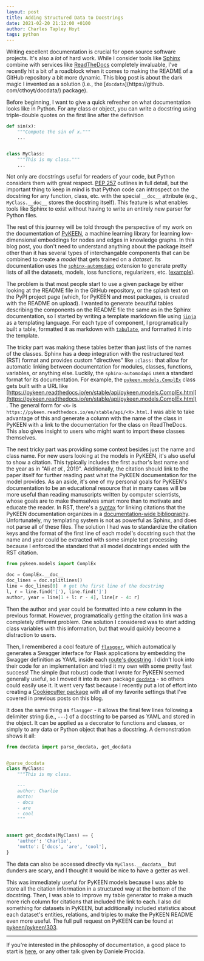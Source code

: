 ```yaml
---
layout: post
title: Adding Structured Data to Docstrings
date: 2021-02-20 21:12:00 +0100
author: Charles Tapley Hoyt
tags: python
---
```

Writing excellent documentation is crucial for open source software projects. It's also a *lot* of
hard work. While I consider tools like [Sphinx](https://www.sphinx-doc.org) combine with services
like [ReadTheDocs](https://readthedocs.org/) completely invaluable, I've recently hit a bit of a
roadblock when it comes to making the README of a GitHub repository a bit more dynamic. This blog
post is about the dark magic I invented as a solution (i.e., the [`docdata`](https://github.
com/cthoyt/docdata/) package).

Before beginning, I want to give a quick refresher on what documentation looks like in Python. For
any class or object, you can write a docstring using triple-double quotes on the first line after
the definition

```python
def sin(x):
    """Compute the sin of x."""
    ...


class MyClass:
    """This is my class."""
    ...
```

Not only are docstrings useful for readers of your code, but Python considers them with great
respect. [PEP 257](https://www.python.org/dev/peps/pep-0257) outlines in full detail, but the
important thing to keep in mind is that Python code can introspect on the docstring for any
function, class, etc. with the special `__doc__` attribute (e.g., `MyClass.__doc__` stores the
docstring itself). This feature is what enables tools like Sphinx to exist without having to write
an entirely new parser for Python files.

The rest of this journey will be told through the perspective of my work on the documentation of
[PyKEEN](https://github.com/pykeen/pykeen/), a machine learning library for learning low-dimensional
embeddings for nodes and edges in knowledge graphs. In this blog post, you don't need to understand
anything about the package itself other than it has several types of interchangable components that
can be combined to create a *model* that gets trained on a *dataset*. Its documentation uses the
[`sphinx-automodapi`](https://sphinx-automodapi.readthedocs.io) extension to generate pretty lists
of all the datasets, models, loss functions, regularizers, etc.
([example](https://pykeen.readthedocs.io/en/stable/reference/regularizers.html)).

The problem is that most people start to use a given package by either looking at the README file in
the GitHub repository, or the splash text on the PyPI project page (which, for PyKEEN and most
packages, is created with the README on upload). I wanted to generate beautiful tables describing
the components on the README file the same as in the Sphinx documentation, so I started by writing a
template markdown file using [`jinja`](https://jinja.palletsprojects.com) as a templating language.
For each type of component, I programatically built a table, formatted it as markdown
with [`tabulate`](https://pypi.org/project/tabulate/), and formatted it into the template.

The tricky part was making these tables better than just lists of the names of the classes. Sphinx
has a deep integration with the restructured text (RST) format and provides custom "directives"
like `:class:` that allow for automatic linking between documentation for modules, classes,
functions, variables, or anything else. Luckily, the
`sphinx-automodapi` uses a standard format for its documentation. For example,
the [`pykeen.models.ComplEx`](https://pykeen.readthedocs.io/en/stable/api/pykeen.models.ComplEx.html)
class gets built with a URL
like [https://pykeen.readthedocs.io/en/stable/api/pykeen.models.ComplEx.html](https://pykeen.readthedocs.io/en/stable/api/pykeen.models.ComplEx.html).
The general form for `<X>` is `https://pykeen.readthedocs.io/en/stable/api/<X>.html`. I was able
to take advantage of this and generate a column with the name of the class in PyKEEN with a link to
the documentation for the class on ReadTheDocs. This also gives insight to users who might want to
import these classes themselves.

The next tricky part was providing some context besides just the name and class name. For new users
looking at the models in PyKEEN, it's also useful to show a citation. This typically includes the
first author's last name and the year as in "Ali *et al.*, 2019". Additionally, the citation should
link to the paper itself for further reading past what the PyKEEN documentation for the model
provides. As an aside, it's one of my personal goals for PyKEEN's documentation to be an educational
resource that in many cases will be more useful than reading manuscripts written by computer
scientists, whose goals are to make themselves smart more than to motivate and educate the reader.
In RST, there's
a [syntax](https://docutils.sourceforge.io/docs/ref/rst/restructuredtext.html#citations) for linking
citations that the PyKEEN documentation organizes in
a [documentation-wide bibliography](https://pykeen.readthedocs.io/en/stable/references.html).
Unfortunately, my templating system is not as powerful as Sphinx, and does not parse all of these
files. The solution I had was to standardize the citation keys and the format of the first line of
each model's docstring such that the name and year could be extracted with some simple text
processing because I enforced the standard that all model docstrings ended with the RST citation.

```python
from pykeen.models import ComplEx

doc = ComplEx.__doc__
doc_lines = doc.splitlines()
line = doc_lines[0]  # get the first line of the docstring
l, r = line.find('['), line.find(']')
author, year = line[1 + l: r - 4], line[r - 4: r] 
```

Then the author and year could be formatted into a new column in the previous format. However,
programatically getting the citation link was a completely different problem. One solution I
considered was to start adding class variables with this information, but that would quickly become
a distraction to users.

Then, I remembered a cool feature of [`flasgger`](https://github.com/flasgger/flasgger/), which
automatically generates a Swagger interface for Flask applications by embedding the Swagger
definition as YAML inside
each [route's docstring](https://github.com/flasgger/flasgger/#using-docstrings-as-specification). I
didn't look into their code for an implementation and tried it my own with some pretty fast success!
The simple (but robust) code that I wrote for PyKEEN seemed generally useful, so I moved it into its
own package [`docdata`](https://github.com/cthoyt/docdata/) - so others could easily use it. It went
very fast because I recently put a lot of effort into creating
a [Cookiecutter package](https://github.com/cthoyt/cookiecutter-python-package)
with all of my favorite settings that I've covered in previous posts on this blog.

It does the same thing as `flasgger` - it allows the final few lines following a delimiter string
(i.e., `---`) of a docstring to be parsed as YAML and stored in the object. It can be applied as a
decorator to functions and classes, or simply to any data or Python object that has a docstring. A
demonstration shows it all:

```python
from docdata import parse_docdata, get_docdata


@parse_docdata
class MyClass:
    """This is my class.

    ---
    author: Charlie
    motto:
    - docs
    - are
    - cool
    """


assert get_docdata(MyClass) == {
    'author': 'Charlie', 
    'motto': ['docs', 'are', 'cool'],
}
```

The data can also be accessed directly via `MyClass.__docdata__` but dunders are scary, and I
thought it would be nice to have a getter as well.

This was immediately useful for PyKEEN models because I was able to store all the citation
information in a structured way at the bottom of the docstring. Then, I was able to improve my table
generator to make a much more rich column for citations that included the link to each. I also did
something for datasets in PyKEEN, but additionally included statistics about each dataset's
entities, relations, and triples to make the PyKEEN README even more useful. The full pull request
on PyKEEN can be found at [pykeen/pykeen!303](https://github.com/pykeen/pykeen/pull/303).

---
If you're interested in the philosophy of documentation, a good place to start is
[here](https://www.youtube.com/watch?v=azf6yzuJt54), or any other talk given by Daniele Procida.
